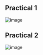 ## Practical 1
![image](https://github.com/user-attachments/assets/058cbc47-126d-43a8-bed0-fbff07265dba)

## Practical 2
![image](https://github.com/user-attachments/assets/be02f9af-dd51-4793-82f2-01250657edb9)
